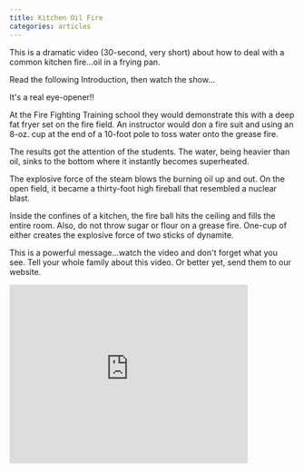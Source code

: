 ```yaml
---
title: Kitchen Oil Fire
categories: articles
---
```

This is a dramatic video (30-second, very short) about how to deal with a common kitchen fire...oil in a frying pan.

Read the following Introduction, then watch the show...

It's a real eye-opener!!

At the Fire Fighting Training school they would demonstrate this with a deep fat fryer set on the fire field. An instructor would don a fire suit and using an 8-oz. cup at the end of a 10-foot pole to toss water onto the grease fire.

The results got the attention of the students. The water, being heavier than oil, sinks to the bottom where it instantly becomes superheated.

The explosive force of the steam blows the burning oil up and out. On the open field, it became a thirty-foot high fireball that resembled a nuclear blast.

Inside the confines of a kitchen, the fire ball hits the ceiling and fills the entire room. Also, do not throw sugar or flour on a grease fire. One-cup of either creates the explosive force of two sticks of dynamite.

This is a powerful message...watch the video and don't forget what you see. Tell your whole family about this video. Or better yet, send them to our website.

<iframe width="420" height="315" src="https://www.youtube.com/embed/Bh5WnbBx7XI" frameborder="0" allowfullscreen></iframe>